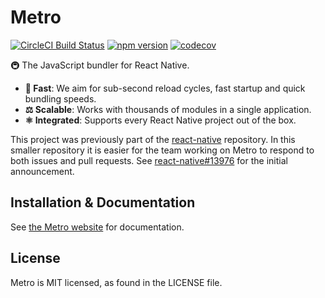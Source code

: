 # Metro

[![CircleCI Build Status](https://circleci.com/gh/facebook/metro.svg?style=shield)](https://circleci.com/gh/facebook/metro)
[![npm version](https://badge.fury.io/js/metro.svg)](http://badge.fury.io/js/metro)
[![codecov](https://codecov.io/gh/facebook/metro/branch/master/graph/badge.svg)](https://codecov.io/gh/facebook/metro)

🚇 The JavaScript bundler for React Native.

- **🚅 Fast**: We aim for sub-second reload cycles, fast startup and quick bundling speeds.
- **⚖️ Scalable**: Works with thousands of modules in a single application.
- **⚛️ Integrated**: Supports every React Native project out of the box.

This project was previously part of the [react-native](https://github.com/facebook/react-native) repository. In this smaller repository it is easier for the team working on Metro to respond to both issues and pull requests. See [react-native#13976](https://github.com/facebook/react-native/issues/13976) for the initial announcement.

## Installation & Documentation

See [the Metro website](https://facebook.github.io/metro/) for documentation.

## License

Metro is MIT licensed, as found in the LICENSE file.
